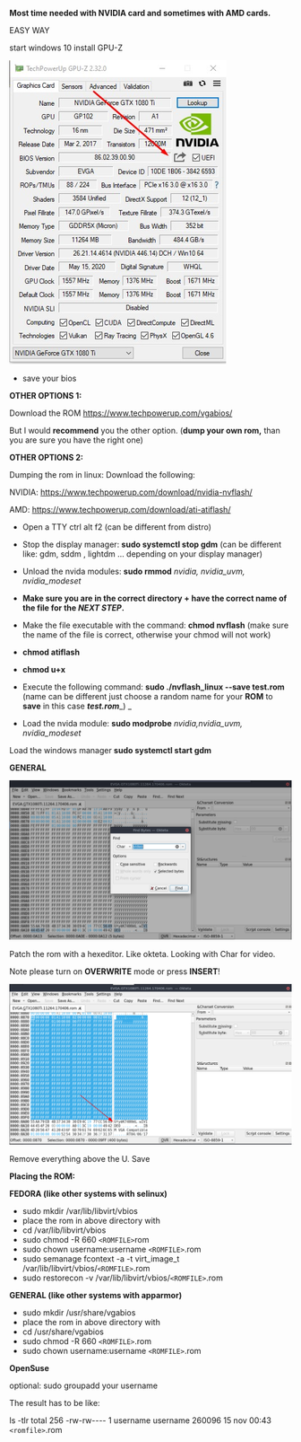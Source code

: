 **Most time needed with NVIDIA card and sometimes with AMD cards.**

EASY WAY

start windows 10 install GPU-Z

![image](uploads/fc5745a7ff92aa34bf3db2abb7a8b997/image.png)

* save your bios

**OTHER OPTIONS 1:**

Download the ROM [https://www.techpowerup.com/vgabios/ ](https://www.techpowerup.com/vgabios/)

But I would **recommend** you the other option.  (**dump your own rom,** than you are sure you have the right one)

**OTHER OPTIONS 2:**

Dumping the rom in linux: Download the following:

NVIDIA: <https://www.techpowerup.com/download/nvidia-nvflash/>

AMD: <https://www.techpowerup.com/download/ati-atiflash/>

* Open a TTY ctrl alt f2 (can be different from distro)


* Stop the display manager:  **sudo systemctl stop gdm** (can be different like: gdm, sddm , lightdm ... depending on your display manager)


* Unload the nvida modules: **sudo rmmod** _nvidia, nvidia_uvm, nvidia_modeset_


* **Make sure you are in the correct directory + have the correct name of the file for the _NEXT STEP_.** 


* Make the file executable with the command: **chmod nvflash**  (make sure the name of the file is correct, otherwise your chmod will not work)
* **chmod atiflash** 
* **chmod u+x**


* Execute the following command: **sudo ./nvflash_linux --save test.rom** (name can be different just choose a random name for your **ROM** to **save** in this case **_test.rom_**_) _


* Load the nvida module: **sudo modprobe** _nvidia,nvidia_uvm, nvidia_modeset_

Load the windows manager **sudo systemctl start gdm**

**GENERAL**

![image](uploads/33a1a4a56bd6b6b7cd9e1b17d8fa6a48/image.png)

Patch the rom with a hexeditor. Like okteta. Looking with Char for video.

Note please turn on **OVERWRITE** mode or press **INSERT**! 

![image](uploads/b56e21f062af2d86374656bb5df541d2/image.png)

Remove everything above the U. Save

**Placing the ROM:**

**FEDORA (like other systems with selinux)**

- sudo mkdir /var/lib/libvirt/vbios
- place the rom in above directory with
- cd /var/lib/libvirt/vbios
- sudo chmod -R 660 `<ROMFILE>`rom
- sudo chown username:username `<ROMFILE>`.rom
- sudo semanage fcontext -a -t virt_image_t /var/lib/libvirt/vbios/`<ROMFILE>`.rom
- sudo restorecon -v /var/lib/libvirt/vbios/`<ROMFILE>`.rom

**GENERAL (like other systems with apparmor)**

* sudo mkdir /usr/share/vgabios
* place the rom in above directory with
* cd /usr/share/vgabios
* sudo chmod -R 660 `<ROMFILE>`.rom
* sudo chown username:username `<ROMFILE>`.rom

**OpenSuse**

optional: sudo groupadd your username

The result has to be like:

ls -tlr total 256 -rw-rw---- 1 username username 260096 15 nov 00:43 `<romfile>`.rom